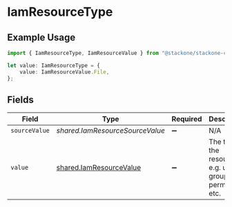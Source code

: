 # IamResourceType

## Example Usage

```typescript
import { IamResourceType, IamResourceValue } from "@stackone/stackone-client-ts/sdk/models/shared";

let value: IamResourceType = {
    value: IamResourceValue.File,
};
```

## Fields

| Field                                                                     | Type                                                                      | Required                                                                  | Description                                                               | Example                                                                   |
| ------------------------------------------------------------------------- | ------------------------------------------------------------------------- | ------------------------------------------------------------------------- | ------------------------------------------------------------------------- | ------------------------------------------------------------------------- |
| `sourceValue`                                                             | *shared.IamResourceSourceValue*                                           | :heavy_minus_sign:                                                        | N/A                                                                       |                                                                           |
| `value`                                                                   | [shared.IamResourceValue](../../../sdk/models/shared/iamresourcevalue.md) | :heavy_minus_sign:                                                        | The type of the resource, e.g. user, group, permission, etc.              | file                                                                      |